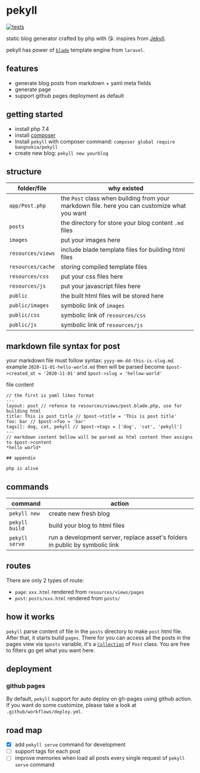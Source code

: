 # pekyll

[![tests](https://github.com/bangnokia/pekyll/workflows/Run%20test/badge.svg)](https://github.com/bangnokia/pekyll/actions)


static blog generator crafted by php with 😘. inspires from [Jekyll](https://jekyllrb.com).

pekyll has power of [`blade`](https://laravel.com/docs/8.x/blade) template engine from `laravel`.

## features

- generate blog posts from markdown + yaml meta fields
- generate page
- support github pages deployment as default


## getting started

- install php 7.4
- install [composer](https://getcomposer.org/download/)
- Install `pekyll` with composer command: `composer global require bangnokia/pekyll`
- create new blog: `pekyll new yourblog`

## structure

| folder/file       | why existed       |
|-------------------|-------------------|
| `app/Post.php`    | the `Post` class when building from your markdown file. here you can customize what you want |
| `posts`           | the directory for store your blog content `.md` files |
| `images`          | put your images here |
| `resources/views` | include blade template files for building html files |
| `resources/cache` | storing compiled template files |
| `resources/css`   | put your css files here |
| `resources/js`    | put your javascript files here |
| `public`          | the built html files will be stored here |
| `public/images`   | symbolic link of `images` |
| `public/css`      | symbolic link of `resources/css` |
| `public/js`       | symbolic link of `resources/js` |

## markdown file syntax for post

your markdown file must follow syntax: `yyyy-mm-dd-this-is-slug.md`. example `2020-11-01-hello-world.md` then will be parsed become `$post->created_at = '2020-11-01'` and `$post->slug = 'hellow-world'`

file content

```
// the first is yaml likes format
---
layout: post // refence to resources/views/post.blade.php, use for building html
title: This is post title // $post->title = 'This is post title'
foo: bar // $post->foo = 'bar'
tags[]: dog, cat, pekyll // $post->tags = ['dog', 'cat', 'pekyll']
---
// markdown content bellow will be parsed as html content then assigns to $post->content
*hello world*

## appendix

php is alive
```

## commands

| command          | action           |
|------------------|------------------|
| `pekyll new`     | create new fresh blog |
| `pekyll build`   | build your blog to html files |
| `pekyll serve`   | run a development server, replace asset's folders in public by symbolic link |

## routes

There are only 2 types of route:
- `page`: `xxx.html` rendered from `resources/views/pages`
- `post`: `posts/xxx.html` rendered from `posts/`

## how it works

`pekyll` parse content of file in the `posts` directory to make `post` html file. After that, it starts build `pages`. There for you can access all the posts in the pages view via `$posts` variable, it's a [`Collection`](https://laravel.com/docs/8.x/collections#introduction) of `Post` class. You are free to filters go get what you want here.

## deployment

### github pages

By default, `pekyll` support for auto deploy on gh-pages using github action. If you want do some customize, please take a look at `.github/workflows/deploy.yml`.

## road map

- [x] add `pekyll serve` command for development
- [ ] support tags for each post
- [ ] improve memories when load all posts every single request of  `pekyll serve` command
